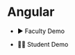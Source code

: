 # Angular

- <a href="https://github.com/yashkhokhar28/Angular/tree/main/FirstProject" title="Faculty Demo" style="background-color:#FFFFFF;color:#000000;text-decoration:none">▶ Faculty Demo </a>

- <a href="https://github.com/yashkhokhar28/Angular/tree/main/SecondProject" title="Student Demo" style="background-color:#FFFFFF;color:#000000;text-decoration:none">🧑‍💻  Student Demo </a>
